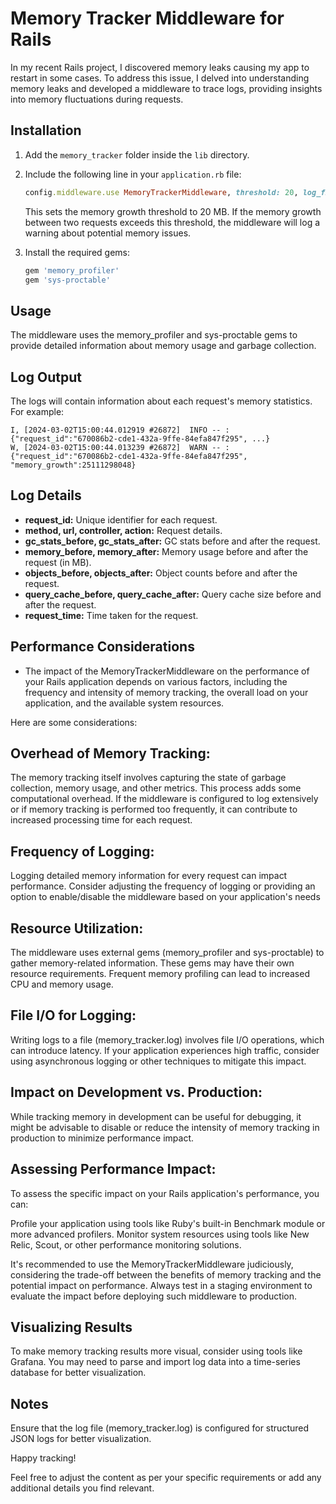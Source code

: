 # Memory Tracker Middleware for Rails

In my recent Rails project, I discovered memory leaks causing my app to restart in some cases. To address this issue, I delved into understanding memory leaks and developed a middleware to trace logs, providing insights into memory fluctuations during requests.

## Installation

1. Add the `memory_tracker` folder inside the `lib` directory.
2. Include the following line in your `application.rb` file:

    ```ruby
    config.middleware.use MemoryTrackerMiddleware, threshold: 20, log_file: Rails.root.join('log', 'memory_tracker.log')
    ```

   This sets the memory growth threshold to 20 MB. If the memory growth between two requests exceeds this threshold, the middleware will log a warning about potential memory issues.

3. Install the required gems:

   ```ruby
   gem 'memory_profiler'
   gem 'sys-proctable'
   ```
   
## Usage

The middleware uses the memory_profiler and sys-proctable gems to provide detailed information about memory usage and garbage collection.

## Log Output

The logs will contain information about each request's memory statistics. For example:

```
I, [2024-03-02T15:00:44.012919 #26872]  INFO -- : {"request_id":"670086b2-cde1-432a-9ffe-84efa847f295", ...}
W, [2024-03-02T15:00:44.013239 #26872]  WARN -- : {"request_id":"670086b2-cde1-432a-9ffe-84efa847f295", "memory_growth":25111298048}
```

## Log Details

* **request_id:** Unique identifier for each request.
* **method, url, controller, action:** Request details.
* **gc_stats_before, gc_stats_after:** GC stats before and after the request.
* **memory_before, memory_after:** Memory usage before and after the request (in MB).
* **objects_before, objects_after:** Object counts before and after the request.
* **query_cache_before, query_cache_after:** Query cache size before and after the request.
* **request_time:** Time taken for the request.

## Performance Considerations

* The impact of the MemoryTrackerMiddleware on the performance of your Rails application depends on various factors, including the frequency and intensity of memory tracking, the overall load on your application, and the available system resources.

Here are some considerations:

## Overhead of Memory Tracking:

The memory tracking itself involves capturing the state of garbage collection, memory usage, and other metrics. This process adds some computational overhead.
If the middleware is configured to log extensively or if memory tracking is performed too frequently, it can contribute to increased processing time for each request.

## Frequency of Logging:

Logging detailed memory information for every request can impact performance. Consider adjusting the frequency of logging or providing an option to enable/disable the middleware based on your application's needs

## Resource Utilization:

The middleware uses external gems (memory_profiler and sys-proctable) to gather memory-related information. These gems may have their own resource requirements.
Frequent memory profiling can lead to increased CPU and memory usage.

## File I/O for Logging:

Writing logs to a file (memory_tracker.log) involves file I/O operations, which can introduce latency. If your application experiences high traffic, consider using asynchronous logging or other techniques to mitigate this impact.

## Impact on Development vs. Production:

While tracking memory in development can be useful for debugging, it might be advisable to disable or reduce the intensity of memory tracking in production to minimize performance impact.

## Assessing Performance Impact:

To assess the specific impact on your Rails application's performance, you can:

Profile your application using tools like Ruby's built-in Benchmark module or more advanced profilers.
Monitor system resources using tools like New Relic, Scout, or other performance monitoring solutions.

It's recommended to use the MemoryTrackerMiddleware judiciously, considering the trade-off between the benefits of memory tracking and the potential impact on performance. Always test in a staging environment to evaluate the impact before deploying such middleware to production.



## Visualizing Results

To make memory tracking results more visual, consider using tools like Grafana. You may need to parse and import log data into a time-series database for better visualization.

## Notes

Ensure that the log file (memory_tracker.log) is configured for structured JSON logs for better visualization.

Happy tracking!

Feel free to adjust the content as per your specific requirements or add any additional details you find relevant.

